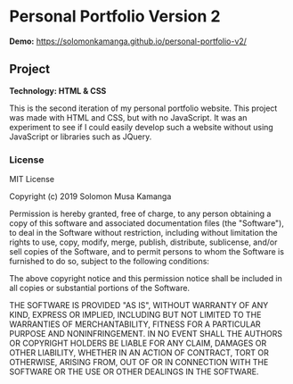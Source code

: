 # Personal Portfolio Version 2

**Demo:** https://solomonkamanga.github.io/personal-portfolio-v2/

## Project

**Technology: HTML & CSS**

This is the second iteration of my personal portfolio website. This project was made with HTML and CSS, but with no JavaScript. It was an experiment to see if I could easily develop such a website without using JavaScript or libraries such as JQuery.

### License

MIT License

Copyright (c) 2019 Solomon Musa Kamanga

Permission is hereby granted, free of charge, to any person obtaining a copy
of this software and associated documentation files (the "Software"), to deal
in the Software without restriction, including without limitation the rights
to use, copy, modify, merge, publish, distribute, sublicense, and/or sell
copies of the Software, and to permit persons to whom the Software is
furnished to do so, subject to the following conditions:

The above copyright notice and this permission notice shall be included in all
copies or substantial portions of the Software.

THE SOFTWARE IS PROVIDED "AS IS", WITHOUT WARRANTY OF ANY KIND, EXPRESS OR
IMPLIED, INCLUDING BUT NOT LIMITED TO THE WARRANTIES OF MERCHANTABILITY,
FITNESS FOR A PARTICULAR PURPOSE AND NONINFRINGEMENT. IN NO EVENT SHALL THE
AUTHORS OR COPYRIGHT HOLDERS BE LIABLE FOR ANY CLAIM, DAMAGES OR OTHER
LIABILITY, WHETHER IN AN ACTION OF CONTRACT, TORT OR OTHERWISE, ARISING FROM,
OUT OF OR IN CONNECTION WITH THE SOFTWARE OR THE USE OR OTHER DEALINGS IN THE
SOFTWARE.

